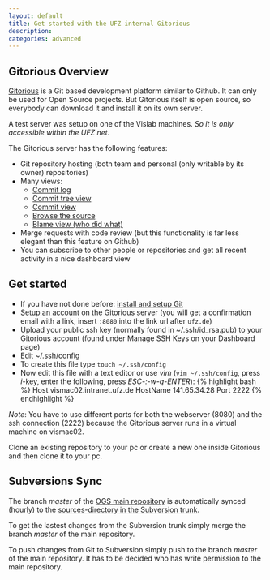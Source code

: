 ```yaml
---
layout: default
title: Get started with the UFZ internal Gitorious
description:
categories: advanced
---
```


## Gitorious Overview ##

[Gitorious](http://www.gitorious.org) is a Git based development platform similar to Github. It can only be used for Open Source projects. But Gitorious itself is open source, so everybody can download it and install it on its own server.

A test server was setup on one of the Vislab machines. *So it is only accessible within the UFZ  net*.

The Gitorious server has the following features:

- Git repository hosting (both team and personal (only writable by its owner) repositories)
- Many views:
  - [Commit log](http://vismac02.local:8080/ogs5/sources/commits/ff)
  - [Commit tree view](http://vismac02.local:8080/ogs5/sources/graph/ff)
  - [Commit view](http://vismac02.local:8080/ogs5/sources/commit/68f2a74554ee0a97959f590e04f7970040964f9d)
  - [Browse the source](http://vismac02.local:8080/ogs5/sources/trees/ff)
  - [Blame view (who did what)](http://vismac02.local:8080/ogs5/sources/blobs/blame/046275e618be222238766b40240728a7afb4ce5b/FEM/rf_bc_new.h)
- Merge requests with code review (but this functionality is far less elegant than this feature on Github)
- You can subscribe to other people or repositories and get all recent activity in a nice dashboard view

## Get started ##

- If you have not done before: [install and setup Git](http://ufz.github.com/devguide/setup-git-redirect)
- [Setup an account](http://vismac02.intranet.ufz.de:8080/users/new) on the Gitorious server (you will get a confirmation email with a link, insert `:8080` into the link url after `ufz.de`)
- Upload your public ssh key (normally found in ~/.ssh/id_rsa.pub) to your Gitorious account (found under Manage SSH Keys on your Dashboard page)
- Edit ~/.ssh/config
 - To create this file type `touch ~/.ssh/config`
 - Now edit this file with a text editor or use *vim* (`vim ~/.ssh/config`, press *i*-key, enter the following, press *ESC*-*:*-*w*-*q*-*ENTER*):
{% highlight bash %}
Host vismac02.intranet.ufz.de
  HostName 141.65.34.28
  Port 2222
{% endhighlight %}

*Note*: You have to use different ports for both the webserver (8080) and the ssh connection (2222) because the Gitorious server runs in a virtual machine on vismac02.

Clone an existing repository to your pc or create a new one inside Gitorious and then clone it to your pc.

## Subversions Sync ##

The branch *master* of the [OGS main repository](http://vismac02.local:8080/ogs5/sources) is automatically synced (hourly) to the [sources-directory in the Subversion trunk](https://svn.ufz.de/ogs/browser/trunk/sources).

To get the lastest changes from the Subversion trunk simply merge the branch *master* of the main repository.

To push changes from Git to Subversion simply push to the branch *master* of the main repository. It has to be decided who has write permission to the main repository.